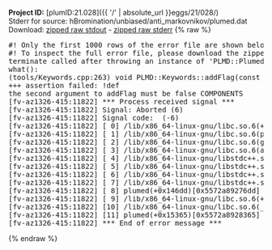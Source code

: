 **Project ID:** [plumID:21.028]({{ '/' | absolute_url }}eggs/21/028/)  
Stderr for source:  hBromination/unbiased/anti_markovnikov/plumed.dat   
Download: [zipped raw stdout](plumed.dat.plumed.stdout.txt.zip) - [zipped raw stderr](plumed.dat.plumed.stderr.txt.zip) 
{% raw %}
<pre>
#! Only the first 1000 rows of the error file are shown below
#! To inspect the full error file, please download the zipped raw stderr file above
terminate called after throwing an instance of 'PLMD::Plumed::ExceptionError'
what():
(tools/Keywords.cpp:263) void PLMD::Keywords::addFlag(const std::string&, bool, const std::string&)
+++ assertion failed: !def
the second argument to addFlag must be false COMPONENTS
[fv-az1326-415:11822] *** Process received signal ***
[fv-az1326-415:11822] Signal: Aborted (6)
[fv-az1326-415:11822] Signal code:  (-6)
[fv-az1326-415:11822] [ 0] /lib/x86_64-linux-gnu/libc.so.6(+0x45330)[0x7f7b95045330]
[fv-az1326-415:11822] [ 1] /lib/x86_64-linux-gnu/libc.so.6(pthread_kill+0x11c)[0x7f7b9509eb2c]
[fv-az1326-415:11822] [ 2] /lib/x86_64-linux-gnu/libc.so.6(gsignal+0x1e)[0x7f7b9504527e]
[fv-az1326-415:11822] [ 3] /lib/x86_64-linux-gnu/libc.so.6(abort+0xdf)[0x7f7b950288ff]
[fv-az1326-415:11822] [ 4] /lib/x86_64-linux-gnu/libstdc++.so.6(+0xa5ff5)[0x7f7b954a5ff5]
[fv-az1326-415:11822] [ 5] /lib/x86_64-linux-gnu/libstdc++.so.6(+0xbb0da)[0x7f7b954bb0da]
[fv-az1326-415:11822] [ 6] /lib/x86_64-linux-gnu/libstdc++.so.6(_ZSt10unexpectedv+0x0)[0x7f7b954a5a55]
[fv-az1326-415:11822] [ 7] /lib/x86_64-linux-gnu/libstdc++.so.6(+0xa5a6f)[0x7f7b954a5a6f]
[fv-az1326-415:11822] [ 8] plumed(+0x146dd)[0x5572a89276dd]
[fv-az1326-415:11822] [ 9] /lib/x86_64-linux-gnu/libc.so.6(+0x2a1ca)[0x7f7b9502a1ca]
[fv-az1326-415:11822] [10] /lib/x86_64-linux-gnu/libc.so.6(__libc_start_main+0x8b)[0x7f7b9502a28b]
[fv-az1326-415:11822] [11] plumed(+0x15365)[0x5572a8928365]
[fv-az1326-415:11822] *** End of error message ***
</pre>
{% endraw %}
